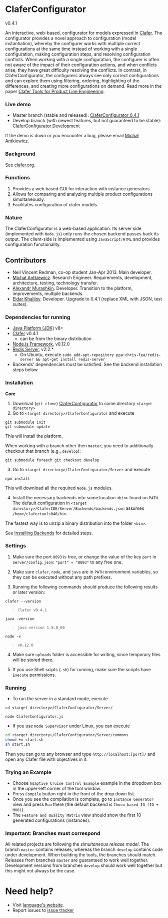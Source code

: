 ClaferConfigurator
==================

v0.4.1

An interactive, web-based, configurator for models expressed in [Clafer](http://clafer.org).
The configurator provides a novel approach to configuration (model instantiation), whereby the configurer works with multiple correct configurations at the same time instead of working with a single configuration, making configuration steps, and resolving configuration conflicts.
When working with a single configuration, the configurer is often not aware of the impact of their configuration actions, and when conflicts arise, they have great difficulty resolving the conflicts.
In contrast, in ClaferConfigurator, the configurers always see only correct configurations and can explore them using filtering, ordering, highlighting of the differences, and creating more configurations on demand.
Read more in the paper [Clafer Tools for Product Line Engineering](http://gsd.uwaterloo.ca/publications/view/519).

### Live demo

* Master branch (stable and released): [ClaferConfigurator 0.4.1](http://t3-necsis.cs.uwaterloo.ca:8093/)
* Develop branch (with newest features, but not guaranteed to be stable): [ClaferConfigurator Development ](http://t3-necsis.cs.uwaterloo.ca:8193/)

If the demo is down or you encounter a bug, please email [Michał Antkiewicz](mailto:mantkiew@gsd.uwaterloo.ca).

### Background

See [clafer.org](http://clafer.org).

### Functions

1. Provides a web based GUI for interaction with instance generators.
2. Allows for comparing and analyzing multiple product configurations simultaneously.
3. Facilitates configuration of clafer models.

### Nature

The ClaferConfigurator is a web-based application. Its server side (implemented with `Node.js`) only runs the chosen backend passes back its output.
The client-side is implemented using `JavaScript/HTML` and provides configuration functionality.

Contributors
------------

* Neil Vincent Redman, co-op student Jan-Apr 2013. Main developer.
* [Michał Antkiewicz](http://gsd.uwaterloo.ca/mantkiew). Research Engineer. Requirements, development, architecture, testing, technology transfer.
* [Alexandr Murashkin](http://gsd.uwaterloo.ca/amurashk). Developer. Transition to the platform, improvements, multiple backends.
* [Eldar Khalilov](http://gsd.uwaterloo.ca/ekhalilov). Developer. Upgrade to 0.4.1 (replace XML with JSON, test suites).

### Dependencies for running

* [Java Platform (JDK)](http://www.oracle.com/technetwork/java/javase/downloads/index.html) v8+
* [Clafer](https://github.com/gsdlab/clafer) v0.4.1
  * can be from the binary distribution
* [Node.js Framework](http://nodejs.org/download/), v0.12.0
* [Redis Server](https://launchpad.net/~chris-lea/+archive/ubuntu/redis-server), v2:2.*
  * On Ubuntu, execute `sudo add-apt-repository ppa:chris-lea/redis-server && apt-get install redis-server`
* Backends' dependencies must be satisfied. See the backend installation steps below.

### Installation

**Core**

1. Download (`git clone`) [ClaferConfigurator](https://github.com/gsdlab/ClaferConfigurator) to some directory `<target directory>`
2. Go to `<target directory>/ClaferConfigurator` and execute

```
git submodule init
git submodule update
```

This will install the platform.

When working with a branch other then `master`, you need to additionally checkout that branch (e.g., `develop`):

```
git submodule foreach git checkout develop
```

3. Go to `<target directory>/ClaferConfigurator/Server` and execute

 `npm install`

This will download all the required `Node.js` modules.

4. Install the necessary backends into some location `<bin>` found on `PATH`. The default configuration in `<target directory>/ClaferIDE/Server/Backends/backends.json` assumes `/home/clafertools040/bin`.

The fastest way is to unzip a binary distribution into the folder `<bin>`.

See [Installing Backends](https://github.com/gsdlab/ClaferToolsUICommonPlatform#backends) for detailed steps.

### Settings

1. Make sure the port `8093` is free, or change the value of the key `port` in `Server/config.json`:
`"port" = "8093"` to any free one.

2. Make sure `clafer`, `node`, and `java` are in `PATH` environment variables, so they can be executed without any path prefixes.

3. Running the following commands should produce the following results or later version:

`clafer --version`

> `Clafer v0.4.1`

`java -version`

> `java version 1.8.0_60`

`node -v`

> `v0.12.0`

4. Make sure `uploads` folder is accessible for writing, since temporary files will be stored there.

5. If you use Shell scipts (`.sh`) for running, make sure the scripts have `Execute` permissions.

### Running

* To run the server in a standard mode, execute

`cd <target directory>/ClaferConfigurator/Server/`

`node ClaferConfigurator.js`

* If you use `Node Supervisor` under Linux, you can execute

```sh
cd <target directory>/ClaferConfigurator/Server/commons
chmod +x start.sh
sh start.sh
```

Then you can go to any browser and type `http://localhost:[port]/` and open any Clafer file with objectives in it.

### Trying an Example

* Choose `Adaptive Cruise Control Example` example in the dropdown box in the upper-left corner of the tool window.
* Press `Compile` button right in the front of the drop down list.
* Once you see the compilation is complete, go to `Instance Generator` view and press `Run` there (the default backend is `Choco-based IG (IG + MOO)`).
* The `Feature and Quality Matrix` view should show the first 10 generated configurations (instances).

### Important: Branches must correspond

All related projects are following the *simultaneous release model*.
The branch `master` contains releases, whereas the branch `develop` contains code under development.
When building the tools, the branches should match.
Releases from branches `master` are guaranteed to work well together.
Development versions from branches `develop` should work well together but this might not always be the case.

Need help?
==========

* Visit [language's website](http://clafer.org).
* Report issues to [issue tracker](https://github.com/gsdlab/ClaferConfigurator/issues)
